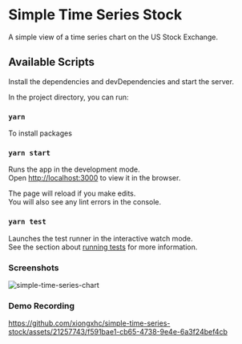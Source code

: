 # Simple Time Series Stock

A simple view of a time series chart on the US Stock Exchange.

## Available Scripts

Install the dependencies and devDependencies and start the server.

In the project directory, you can run:

### `yarn `

To install packages

### `yarn start`

Runs the app in the development mode.\
Open [http://localhost:3000](http://localhost:3000) to view it in the browser.

The page will reload if you make edits.\
You will also see any lint errors in the console.

### `yarn test`

Launches the test runner in the interactive watch mode.\
See the section about [running tests](https://facebook.github.io/create-react-app/docs/running-tests) for more information.

### Screenshots
![simple-time-series-chart](https://github.com/xiongxhc/simple-time-series-stock/assets/21257743/454ec11c-8881-401a-9a93-c4741f20a862)

### Demo Recording
https://github.com/xiongxhc/simple-time-series-stock/assets/21257743/f591bae1-cb65-4738-9e4e-6a3f24bef4cb

